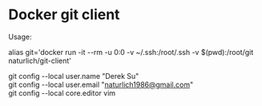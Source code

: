 # Docker git client

Usage:

alias git='docker run -it --rm -u 0:0 -v ~/.ssh:/root/.ssh -v $(pwd):/root/git naturlich/git-client'

git config --local user.name "Derek Su" <br>
git config --local user.email "naturlich1986@gmail.com" <br>
git config --local core.editor vim <br>

